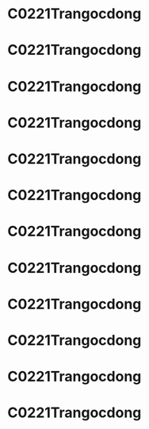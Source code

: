 # C0221Trangocdong
# C0221Trangocdong
# C0221Trangocdong
# C0221Trangocdong
# C0221Trangocdong
# C0221Trangocdong
# C0221Trangocdong
# C0221Trangocdong
# C0221Trangocdong
# C0221Trangocdong
# C0221Trangocdong
# C0221Trangocdong
